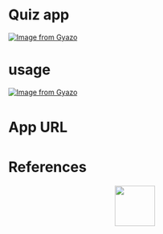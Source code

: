 # Quiz app

[![Image from Gyazo](https://i.gyazo.com/b4f88d143bc47b4c58d08f32011550d8.png)](https://gyazo.com/b4f88d143bc47b4c58d08f32011550d8)

# usage

[![Image from Gyazo](https://i.gyazo.com/ee73d0f15cc0893c4b154b99f1bcca9a.gif)](https://gyazo.com/ee73d0f15cc0893c4b154b99f1bcca9a)

# App URL　



# References　

<p align="center">
  <a href="https://getbootstrap.com/"><img src="https://getbootstrap.jp/docs/4.5/assets/img/bootstrap-stack.png" width="80px;" /></a>
</p>
